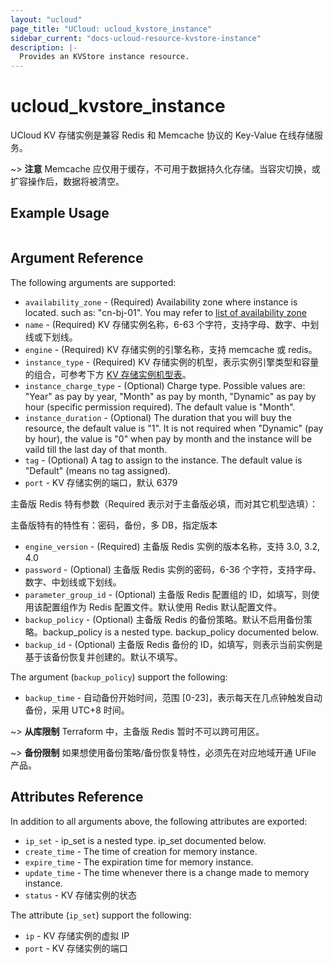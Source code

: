 ```yaml
---
layout: "ucloud"
page_title: "UCloud: ucloud_kvstore_instance"
sidebar_current: "docs-ucloud-resource-kvstore-instance"
description: |-
  Provides an KVStore instance resource.
---
```


# ucloud_kvstore_instance

UCloud KV 存储实例是兼容 Redis 和 Memcache 协议的 Key-Value 在线存储服务。

~> **注意** Memcache 应仅用于缓存，不可用于数据持久化存储。当容灾切换，或扩容操作后，数据将被清空。

## Example Usage

```hcl

```

## Argument Reference

The following arguments are supported:

* `availability_zone` - (Required) Availability zone where instance is located. such as: "cn-bj-01". You may refer to [list of availability zone](https://docs.ucloud.cn/api/summary/regionlist)
* `name` - (Required) KV 存储实例名称，6-63 个字符，支持字母、数字、中划线或下划线。
* `engine` - (Required) KV 存储实例的引擎名称，支持 memcache 或 redis。
* `instance_type` - (Required) KV 存储实例的机型，表示实例引擎类型和容量的组合，可参考下方 [KV 存储实例机型表](/docs/providers/ucloud/appendix/kvstore_instance_type.html.markdown)。
* `instance_charge_type` - (Optional) Charge type. Possible values are: "Year" as pay by year, "Month" as pay by month, "Dynamic" as pay by hour (specific permission required). The default value is "Month".
* `instance_duration` - (Optional) The duration that you will buy the resource, the default value is "1". It is not required when "Dynamic" (pay by hour), the value is "0" when pay by month and the instance will be vaild till the last day of that month.
* `tag` - (Optional) A tag to assign to the instance. The default value is "Default" (means no tag assigned).
* `port` - KV 存储实例的端口，默认 6379

主备版 Redis 特有参数（Required 表示对于主备版必填，而对其它机型选填）：

主备版特有的特性有：密码，备份，多 DB，指定版本

* `engine_version` - (Required) 主备版 Redis 实例的版本名称，支持 3.0, 3.2, 4.0
* `password` - (Optional) 主备版 Redis 实例的密码，6-36 个字符，支持字母、数字、中划线或下划线。
* `parameter_group_id` - (Optional) 主备版 Redis 配置组的 ID，如填写，则使用该配置组作为 Redis 配置文件。默认使用 Redis 默认配置文件。
* `backup_policy` - (Optional) 主备版 Redis 的备份策略。默认不启用备份策略。backup_policy is a nested type. backup_policy documented below.
* `backup_id` - (Optional) 主备版 Redis 备份的 ID，如填写，则表示当前实例是基于该备份恢复并创建的。默认不填写。

The argument (`backup_policy`) support the following:

* `backup_time` - 自动备份开始时间，范围 [0-23]，表示每天在几点钟触发自动备份，采用 UTC+8 时间。

~> **从库限制** Terraform 中，主备版 Redis 暂时不可以跨可用区。

~> **备份限制** 如果想使用备份策略/备份恢复特性，必须先在对应地域开通 UFile 产品。

## Attributes Reference

In addition to all arguments above, the following attributes are exported:

* `ip_set` - ip_set is a nested type. ip_set documented below.
* `create_time` - The time of creation for memory instance.
* `expire_time` - The expiration time for memory instance.
* `update_time` - The time whenever there is a change made to memory instance.
* `status` - KV 存储实例的状态

The attribute (`ip_set`) support the following:

* `ip` - KV 存储实例的虚拟 IP
* `port` - KV 存储实例的端口
